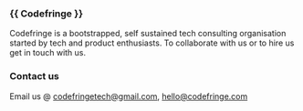 ###                                                     {{ Codefringe }}

Codefringe is a bootstrapped, self sustained tech consulting organisation started by tech and product enthusiasts. To collaborate with us or to hire us get in touch with us.


### Contact us

Email us @ [codefringetech@gmail.com](mailto:codefringetech@gmail.com), [hello@codefringe.com](mailto:hello@codefringe.com)
